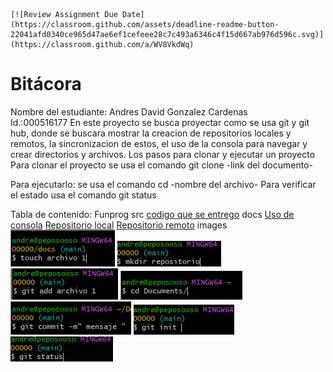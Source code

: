     [![Review Assignment Due Date](https://classroom.github.com/assets/deadline-readme-button-22041afd0340ce965d47ae6ef1cefeee28c7c493a6346c4f15d667ab976d596c.svg)](https://classroom.github.com/a/WV8VkdWq)
# Bitácora
Nombre del estudiante: Andres David Gonzalez Cardenas  
Id.:000516177
En este proyecto se busca proyectar como se usa git y git hub, donde se buscara mostrar la creacion de repositorios locales y remotos, la sincronizacion de estos, el uso de la consola para navegar y crear directorios y archivos.
Los pasos para clonar y ejecutar un proyecto
Para clonar el proyecto se usa el comando git clone -link del documento-

Para ejecutarlo: se usa el comando cd -nombre del archivo-
Para verificar el estado usa el comando git status

Tabla de contenido:
Funprog
src
[codigo que se entrego](./src/script.c.txt)
docs
[Uso de consola](./docs/uso_consola.md)
[Repositorio local](./docs/repositorio_local.md)
[Repositorio remoto](./docs/repositorio_remoto.md)
images
![imagen 1](./images/a1.png)
![imagen 2](./images/re.png)
![imagen 3](./images/add.png)
![imagen 4](./images/img1.png)
![imagen 5](./images/comm.png)
![imagen 6](./images/init.png)
![imagen 7](./images/sta.png)
